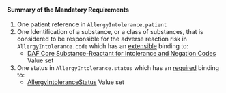 #### Summary of the Mandatory Requirements 

1.  One patient reference in `AllergyIntolerance.patient`
1.  One Identification of a substance, or a class of substances, that is considered to be responsible for the adverse reaction risk in `AllergyIntolerance.code` which has an [extensible](http://hl7-fhir.github.io/terminologies.html#extensible) binding to:
    -    [DAF Core Substance-Reactant for Intolerance and Negation Codes](valueset-daf-core-substance.html) Value set
1.  One status in `AllergyIntolerance.status` which has an [required](http://hl7-fhir.github.io/terminologies.html#required) binding to:
    -   [AllergyIntoleranceStatus](http://hl7-fhir.github.io/valueset-allergy-intolerance-status.html) Value set
  